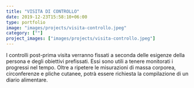 ```yaml
---
title: "VISITA DI CONTROLLO"
date: 2019-12-23T15:58:10+06:00
type: portfolio
image: "images/projects/visita-controllo.jpeg"
category: [""]
project_images: ["images/projects/visita-controllo.jpeg"]
---
```


I controlli post-prima visita verranno fissati a seconda delle esigenze della persona e degli obiettivi prefissati. Essi sono utili a tenere monitorati i progressi nel tempo. Oltre a ripetere le misurazioni di massa corporea, circonferenze e pliche cutanee, potrà essere richiesta la compilazione di un diario alimentare.